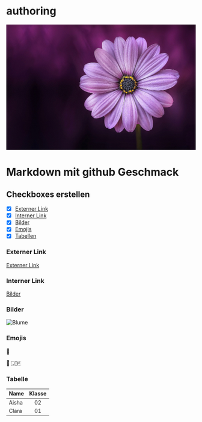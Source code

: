# authoring
![Blume](images/flower-729512_1920.jpg)

# Markdown mit github Geschmack 
## Checkboxes erstellen
- [x] [Externer Link](#externer-Link)
- [x] [Interner Link](#interner-Link)
- [x] [Bilder](#bilder)
- [x] [Emojis](#emojis)
- [x] [Tabellen](#tabelle)

### Externer Link 
[Externer Link](htttps://docs.github.com/de)

### Interner Link
[Bilder](images/flower-729512_1920.jpg)

### Bilder
![Blume](.jpg)

### Emojis
🦁

:imp:
:jp:

 ### Tabelle
 | Name | Klasse |
 | :-- | :--: |
 | Aisha | 02 |
 | Clara | 01 |
